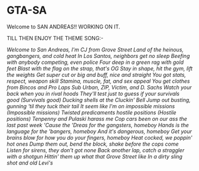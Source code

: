 # GTA-SA
Welcome to SAN ANDREAS!! 
WORKING ON IT.

TILL THEN ENJOY THE THEME SONG:-

<i>
Welcome to San Andreas, I'm CJ from Grove Street
Land of the heinous, gangbangers, and cold heat
In Los Santos, neighbors get no sleep
Beefing with anybody competing, even police
Four deep in a green rag with gold feet
Blast with the flag on the strap, that's OG
Stay in shape, hit the gym, lift the weights
Get super cut or big and buff, nice and straight
You got stats, respect, weapon skill
Stamina, muscle, fat, and sex appeal
You get clothes from Bincos and Pro Laps
Sub Urban, ZIP, Victim, and D. Sachs
Watch your back when you in rival hoods
They'll test just to guess if your survivals good (Survivals good)
Ducking shells at the Cluckin' Bell
Jump out busting, gunning 'til they tuck their tail
It seem like I'm on impossible missions (Impossible missions)
Twisted predicaments hostile positions (Hostile positions)
Tenpenny and Pulaski harass me
Cop cars been on our ass the last past week
'Cause the 'Dreas for the gangsters, homeboy
Hands is the language for the 'bangers, homeboy
And it's dangerous, homeboy
Get your brains blow for how you do your fingers, homeboy
Heat cocked, we poppin' hot ones
Dump them out, bend the block, shake before the cops come
Listen for sirens, they don't got none
Back another lap, catch a straggler with a shotgun
Hittin' them up what that Grove Street like
In a dirty sling shot and old Levi's
</i>
